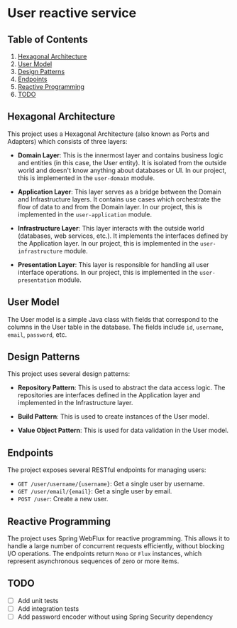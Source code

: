 # User reactive service

## Table of Contents
1. [Hexagonal Architecture](#hexagonal-architecture)
2. [User Model](#user-model)
3. [Design Patterns](#design-patterns)
4. [Endpoints](#endpoints)
5. [Reactive Programming](#reactive-programming)
6. [TODO](#todo)

## Hexagonal Architecture
This project uses a Hexagonal Architecture (also known as Ports and Adapters) which consists of three layers:

- **Domain Layer**: This is the innermost layer and contains business logic and entities (in this case, the User entity). It is isolated from the outside world and doesn't know anything about databases or UI. In our project, this is implemented in the `user-domain` module.

- **Application Layer**: This layer serves as a bridge between the Domain and Infrastructure layers. It contains use cases which orchestrate the flow of data to and from the Domain layer. In our project, this is implemented in the `user-application` module.

- **Infrastructure Layer**: This layer interacts with the outside world (databases, web services, etc.). It implements the interfaces defined by the Application layer. In our project, this is implemented in the `user-infrastructure` module.

- **Presentation Layer**: This layer is responsible for handling all user interface operations. In our project, this is implemented in the `user-presentation` module.

## User Model
The User model is a simple Java class with fields that correspond to the columns in the User table in the database. The fields include `id`, `username`, `email`, `password`, etc.

## Design Patterns
This project uses several design patterns:

- **Repository Pattern**: This is used to abstract the data access logic. The repositories are interfaces defined in the Application layer and implemented in the Infrastructure layer.

- **Build Pattern**: This is used to create instances of the User model.

- **Value Object Pattern**: This is used for data validation in the User model.

## Endpoints
The project exposes several RESTful endpoints for managing users:

- `GET /user/username/{username}`: Get a single user by username.
- `GET /user/email/{email}`: Get a single user by email.
- `POST /user`: Create a new user.

## Reactive Programming
The project uses Spring WebFlux for reactive programming. This allows it to handle a large number of concurrent requests efficiently, without blocking I/O operations. The endpoints return `Mono` or `Flux` instances, which represent asynchronous sequences of zero or more items.

## TODO

- [ ] Add unit tests
- [ ] Add integration tests
- [ ] Add password encoder without using Spring Security dependency
